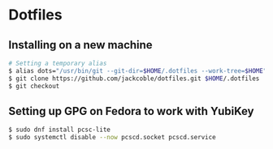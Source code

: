 # Dotfiles

## Installing on a new machine
```bash
# Setting a temporary alias
$ alias dots="/usr/bin/git --git-dir=$HOME/.dotfiles --work-tree=$HOME"
$ git clone https://github.com/jackcoble/dotfiles.git $HOME/.dotfiles
$ git checkout
```

## Setting up GPG on Fedora to work with YubiKey
```bash
$ sudo dnf install pcsc-lite
$ sudo systemctl disable --now pcscd.socket pcscd.service
```
